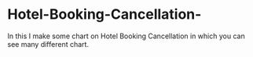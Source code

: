 # Hotel-Booking-Cancellation-
In this I make some chart on Hotel Booking Cancellation in which you can see many different chart.
